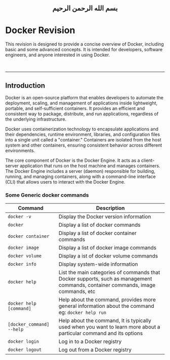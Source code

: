 <h2 dir="rtl" align="center">
بسم الله الرحمن الرحيم
</h2>

# Docker Revision
This revision is designed to provide a concise overview of Docker, including basic and some advanced concepts. It is intended for developers, software engineers, and anyone interested in using Docker.

<br>

---

## Introduction
Docker is an open-source platform that enables developers to automate the deployment, scaling, 
and management of applications inside lightweight, portable, and self-sufficient containers. 
It provides an efficient and consistent way to package, distribute, and run applications, 
regardless of the underlying infrastructure.

Docker uses containerization technology to encapsulate applications and their dependencies, runtime environment, libraries, and configuration files into a single unit called a "container." Containers are isolated from the host system and other containers, ensuring consistent behavior across different environments.

The core component of Docker is the Docker Engine. It acts as a client-server application that runs on the host machine and manages containers. The Docker Engine includes a server (daemon) responsible for building, running, and managing containers, along with a command-line interface (CLI) that allows users to interact with the Docker Engine.


### Some Generic docker commands
| Command | Description |
| - | - |
| `docker -v`                   |Display the Docker version information |
| `docker `                     |Display a list of docker commands|
| `docker container`            |Display a list of docker container commands|
| `docker image`                |Display a list of docker image commands|
| `docker volume`               |Display a ist of docker volume commands|
| `docker info `                |Display system-wide information|
| `docker help `                |List the main categories of commands that Docker supports, such as management commands, container commands, image commands, etc|
| `docker help [command]`       |Help about the command, provides more general information about the command eg: `docker help run`|
| `[docker_command] --help`     |Help about the command, It is typically used when you want to learn more about a particular command and its options|
| `docker login `               |Log in to a Docker registry|
| `docker logout  `             |Log out from a Docker registry|
  
